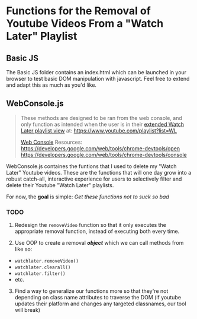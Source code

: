 # Functions for the Removal of Youtube Videos From a "Watch Later" Playlist

## Basic JS

The Basic JS folder contains an index.html which can be launched in your browser to test basic DOM manipulation with javascript. Feel free to extend and adapt this as much as you'd like.

## WebConsole.js

>  
> These methods are designed to be ran from the web console, and only function as intended when the user is in their [extended Watch Later playlist view](images/watchLaterView.png) at:  https://www.youtube.com/playlist?list=WL  
>
> [Web Console](images/webConsole.png) Resources:  
> https://developers.google.com/web/tools/chrome-devtools/open  
> https://developers.google.com/web/tools/chrome-devtools/console
>  

WebConsole.js containes the funtions that I used to delete my "Watch Later" Youtube videos. These are the functions that will one day grow into a robust catch-all, interactive experience for users to selectively filter and delete their Youtube "Watch Later" playlists.

For now, the **goal** is simple: *Get these functions not to suck so bad*

### TODO

1. Redesign the `removeVideo` function so that it only executes the appropriate removal function, instead of executing both every time.

2. Use OOP to create a removal ***object*** which we can call methods from like so:

- `watchlater.removeVideo()`
- `watchlater.clearall()`
- `watchlater.filter()`
- etc.

3. Find a way to generalize our functions more so that they're not depending on class name attributes to traverse the DOM (if youtube updates their platform and changes any targeted classnames, our tool will break)
